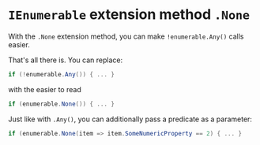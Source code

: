 # `IEnumerable` extension method `.None`
With the `.None` extension method, you can make `!enumerable.Any()` calls easier.

That's all there is. You can replace:
```csharp
if (!enumerable.Any()) { ... }
```

with the easier to read

```csharp
if (enumerable.None()) { ... }
```

Just like with `.Any()`, you can additionally pass a predicate as a parameter:

```csharp
if (enumerable.None(item => item.SomeNumericProperty == 2) { ... }
```